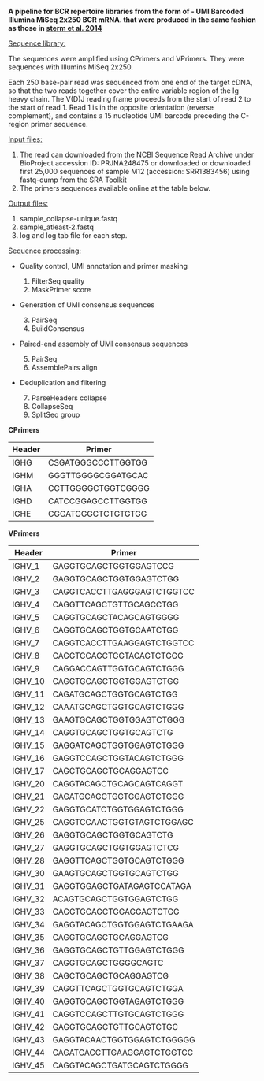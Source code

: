 **A pipeline for BCR repertoire libraries from the form of - UMI Barcoded Illumina MiSeq 2x250 BCR mRNA. that were produced in the same fashion as those in [sterm et al. 2014](https://pubmed.ncbi.nlm.nih.gov/25100741/)**


<u>Sequence library:</u>

The sequences were amplified using CPrimers and VPrimers. They were sequences with Illumins MiSeq 2x250. 

Each 250 base-pair read was sequenced from one end of the target cDNA, so that the two reads together cover the entire variable region of the Ig heavy chain. The V(D)J reading frame proceeds from the start of read 2 to the start of read 1. Read 1 is in the opposite orientation (reverse complement), and contains a 15 nucleotide UMI barcode preceding the C-region primer sequence.

<u>Input files:</u>

1. The read can downloaded from the NCBI Sequence Read Archive under BioProject accession ID: PRJNA248475 or downloaded or downloaded first 25,000 sequences of sample M12 (accession: SRR1383456) using fastq-dump from the SRA Toolkit
2. The primers sequences available online at the table below.

<u>Output files:</u>

1. sample_collapse-unique.fastq
2. sample_atleast-2.fastq
3. log and log tab file for each step.


<u>Sequence processing:</u>

* Quality control, UMI annotation and primer masking

	1. FilterSeq quality
	2. MaskPrimer score
* Generation of UMI consensus sequences

	3. PairSeq
	4. BuildConsensus
* Paired-end assembly of UMI consensus sequences

	5. PairSeq	
	6. AssemblePairs align
* Deduplication and filtering

	7. ParseHeaders collapse
	8. CollapseSeq
	9. SplitSeq group



**CPrimers**

| Header     | Primer |
| ----------- | ----------- |
| IGHG   | CSGATGGGCCCTTGGTGG       |
| IGHM   |GGGTTGGGGCGGATGCAC        |
| IGHA   | CCTTGGGGCTGGTCGGGG       |
| IGHD   | CATCCGGAGCCTTGGTGG       |
| IGHE   | CGGATGGGCTCTGTGTGG       |


**VPrimers**

| Header     | Primer |
| ----------- | ----------- |
| IGHV_1   | GAGGTGCAGCTGGTGGAGTCCG        |
| IGHV_2   | GAGGTGCAGCTGGTGGAGTCTGG       |
| IGHV_3   | CAGGTCACCTTGAGGGAGTCTGGTCC    |
| IGHV_4   | CAGGTTCAGCTGTTGCAGCCTGG       |
| IGHV_5   | CAGGTGCAGCTACAGCAGTGGGG       |
| IGHV_6   | CAGGTGCAGCTGGTGCAATCTGG       |
| IGHV_7   | CAGGTCACCTTGAAGGAGTCTGGTCC    |
| IGHV_8   | CAGGTCCAGCTGGTACAGTCTGGG      |
| IGHV_9   | CAGGACCAGTTGGTGCAGTCTGGG      |
| IGHV_10  | CAGGTGCAGCTGGTGGAGTCTGG       |
| IGHV_11   | CAGATGCAGCTGGTGCAGTCTGG       |
| IGHV_12   | CAAATGCAGCTGGTGCAGTCTGGG      |
| IGHV_13   | GAAGTGCAGCTGGTGGAGTCTGGG      |
| IGHV_14   | CAGGTGCAGCTGGTGCAGTCTG        |
| IGHV_15   | GAGGATCAGCTGGTGGAGTCTGGG      |
| IGHV_16   | GAGGTCCAGCTGGTACAGTCTGGG      |
| IGHV_17   | CAGCTGCAGCTGCAGGAGTCC         |
| IGHV_20   | CAGGTACAGCTGCAGCAGTCAGGT      |
|IGHV_21	|GAGATGCAGCTGGTGGAGTCTGGG	|
|IGHV_22	|GAGGTGCATCTGGTGGAGTCTGGG	|
|IGHV_25	|CAGGTCCAACTGGTGTAGTCTGGAGC	|
|IGHV_26	|GAGGTGCAGCTGGTGCAGTCTG		|
|IGHV_27	|GAGGTGCAGCTGGTGGAGTCTCG	|
|IGHV_28	|GAGGTTCAGCTGGTGCAGTCTGGG	|
|IGHV_30	|GAAGTGCAGCTGGTGCAGTCTGG	|
|IGHV_31	|GAGGTGGAGCTGATAGAGTCCATAGA	|
|IGHV_32	|ACAGTGCAGCTGGTGGAGTCTGG	|
|IGHV_33	|GAGGTGCAGCTGGAGGAGTCTGG	|
|IGHV_34	|GAGGTACAGCTGGTGGAGTCTGAAGA	|
|IGHV_35	|CAGGTGCAGCTGCAGGAGTCG		|
|IGHV_36	|GAGGTGCAGCTGTTGGAGTCTGGG	|
|IGHV_37	|CAGGTGCAGCTGGGGCAGTC		|
|IGHV_38	|CAGCTGCAGCTGCAGGAGTCG		|
|IGHV_39	|CAGGTTCAGCTGGTGCAGTCTGGA	|
|IGHV_40	|GAGGTGCAGCTGGTAGAGTCTGGG	|
|IGHV_41	|CAGGTCCAGCTTGTGCAGTCTGGG	|
|IGHV_42	|GAGGTGCAGCTGTTGCAGTCTGC	|
|IGHV_43	|GAGGTACAACTGGTGGAGTCTGGGGG	|
|IGHV_44	|CAGATCACCTTGAAGGAGTCTGGTCC	|
|IGHV_45	|CAGGTACAGCTGATGCAGTCTGGGG	|
	



